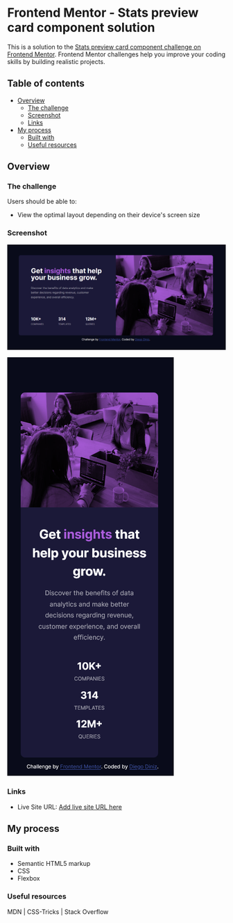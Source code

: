 # Frontend Mentor - Stats preview card component solution

This is a solution to the [Stats preview card component challenge on Frontend Mentor](https://www.frontendmentor.io/challenges/stats-preview-card-component-8JqbgoU62). Frontend Mentor challenges help you improve your coding skills by building realistic projects. 

## Table of contents

- [Overview](#overview)
  - [The challenge](#the-challenge)
  - [Screenshot](#screenshot)
  - [Links](#links)
- [My process](#my-process)
  - [Built with](#built-with)
  - [Useful resources](#useful-resources)

## Overview

### The challenge

Users should be able to:

- View the optimal layout depending on their device's screen size

### Screenshot

![Screenshot desktop solution](./design/screenshot-desktop.png)

![Screenshot mobile solution](./design/screenshot-mobile.png)


### Links

- Live Site URL: [Add live site URL here](https://diegoadp.github.io/stats-preview-card-component/)

## My process

### Built with

- Semantic HTML5 markup
- CSS
- Flexbox

### Useful resources

MDN | CSS-Tricks | Stack Overflow